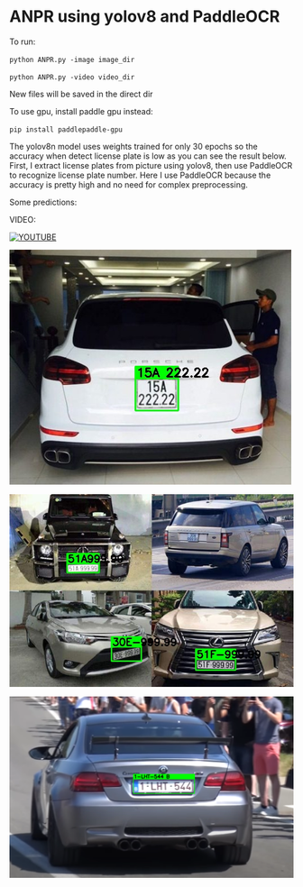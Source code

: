 # ANPR using yolov8 and PaddleOCR

To run:

``python ANPR.py -image image_dir``

``python ANPR.py -video video_dir``

New files will be saved in the direct dir

To use gpu, install paddle gpu instead:

``pip install paddlepaddle-gpu``

The yolov8n model uses weights trained for only 30 epochs so the accuracy when detect license plate is low as you can see the result below.
First, I extract license plates from picture using yolov8, then use PaddleOCR to recognize license plate number.
Here I use PaddleOCR because the accuracy is pretty high and no need for complex preprocessing.

Some predictions:

VIDEO:

[![YOUTUBE](https://user-images.githubusercontent.com/73065657/235520594-927ed110-338f-4127-bb95-3cd52dbdcf26.png)](https://youtu.be/7GlkEuP_Bg4?t=1 "ANPR using Yolov8 and PaddleOCR")

![](predicted-car1.jpg )

![](predicted-car4.jpg )

![](predicted-car6.png )
